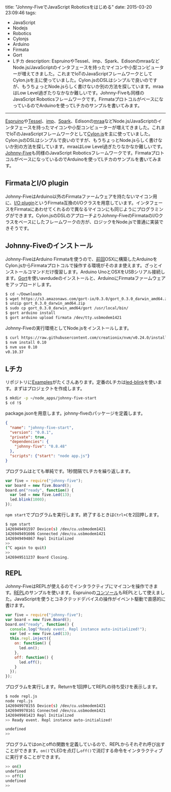 title: "Johnny-FiveでJavaScript Roboticsをはじめる"
date: 2015-03-20 23:09:46
tags:
 - JavaScript
 - Nodejs
 - Robotics
 - Cylonjs
 - Arduino
 - Firmata
 - Gort
 - Lチカ
description: EspruinoやTessel、imp、Spark、EdisonのmraaなどNode.js/JavaScriptのインタフェースを持ったマイコンや小型コンピューターが増えてきました。これまでIoTのJavaScriptフレームワークとしてCylon.jsを主に使っていました。Cylon.jsのDSLはシンプルで良いのですが、もうちょっとNode.jsらしく書けないか別の方法を探しています。mraaはLow Level過ぎたりなかなか難しいです。Johnny-Fiveも同様のJavaScript Roboticsフレームワークです。FirmataプロトコルがベースになっているのでArduinoを使ってLチカのサンプルを書いてみます。
---

[Espruino](http://www.espruino.com/)や[Tessel](https://tessel.io/)、[imp](https://electricimp.com/)、[Spark](https://www.spark.io/)、Edisonの[mraa](https://github.com/intel-iot-devkit/mraa)などNode.js/JavaScriptのインタフェースを持ったマイコンや小型コンピューターが増えてきました。これまでIoTのJavaScriptフレームワークとして[Cylon.js](http://cylonjs.com/)を主に使っていました。Cylon.jsのDSLはシンプルで良いのですが、もうちょっとNode.jsらしく書けないか別の方法を探しています。mraaはLow Level過ぎたりなかなか難しいです。[Johnny-Five](https://github.com/rwaldron/johnny-five)も同様のJavaScript Roboticsフレームワークです。FirmataプロトコルがベースになっているのでArduinoを使ってLチカのサンプルを書いてみます。


<!-- more -->

## FirmataとI/O plugin

Johnny-FiveはArduino以外のFirmataファームウェアを持たないマイコン用に、[I/O plugin](https://github.com/rwaldron/johnny-five/wiki/IO-Plugins)というFirmata互換のI/Oクラスを用意しています。インタフェースをFirmataにあわせてくれるので異なるマイコンにも同じようにプログラミングができます。Cylon.jsのDSLのアプローチよりJohnny-FiveのFirmataのI/Oクラスをベースにしたフレームワークの方が、ロジックをNode.jsで普通に実装できそうです。


## Johnny-Fiveのインストール

Johnny-FiveはArduino Firmataを使うので、[前回](/2015/03/15/cylonjs-arduino-uno-firmata-gort-osx/)OSXに構築したArduinoをCylon.jsからFirmataプロトコルで操作する環境がそのまま使えます。ざっとインストールコマンドだけ復習します。Arduino UnoとOSXをUSBシリアル接続します。[Gort](http://gort.io/)を使いavrdudeのインストールと、ArduinoにFirmataファームウェアをアップロードします。

``` bash
$ cd ~/Downloads
$ wget https://s3.amazonaws.com/gort-io/0.3.0/gort_0.3.0_darwin_amd64.zip
$ unzip gort_0.3.0_darwin_amd64.zip
$ sudo cp gort_0.3.0_darwin_amd64/gort /usr/local/bin/
$ gort arduino install
$ gort arduino upload firmata /dev/tty.usbmodem1421
```

Johnny-Fiveの実行環境としてNode.jsをインストールします。

``` bash
$ curl https://raw.githubusercontent.com/creationix/nvm/v0.24.0/install.sh | bash
$ nvm install 0.10
$ nvm use 0.10
v0.10.37
```

## Lチカ

リポジトリに[Examples](https://github.com/rwaldron/johnny-five/tree/master/docs)がたくさんあります。定番のLチカは[led-blink](https://github.com/rwaldron/johnny-five/blob/master/docs/led-blink.md)を使います。まずはプロジェクトを作成します。

``` bash
$ mkdir -p ~/node_apps/johnny-five-start
$ cd !$
```

package.jsonを用意します。johnny-fiveのパッケージを定義します。

```json ~/node_apps/johnny-five-start/package.json
{
  "name": "johnny-five-start",
  "version": "0.0.1",
  "private": true,
  "dependencies": {
    "johnny-five": "0.8.48"
  },
  "scripts": {"start": "node app.js"}
}
```

プログラムはとても単純です。1秒間隔でLチカを繰り返します。

```js ~/node_apps/johnny-five-start/app.js
var five = require("johnny-five");
var board = new five.Board();
board.on("ready", function() {
  var led = new five.Led(13);
  led.blink(1000);
});
```

`npm start`でプログラムを実行します。終了するときは`Ctrl+C`を2回押します。

``` bash
$ npm start
1426949491597 Device(s) /dev/cu.usbmodem1421
1426949491606 Connected /dev/cu.usbmodem1421
1426949494867 Repl Initialized
>>
(^C again to quit)
>>
1426949511237 Board Closing.
```

## REPL

Johnny-FiveはREPLが使えるのでインタラクティブにマイコンを操作できます。[REPL](https://github.com/rwaldron/johnny-five/blob/master/docs/repl.md)のサンプルを使います。Espruinoの[コンソール](/2015/03/18/espruino-quick-start/)もREPLとして使えました。JavaScriptを使うとコネクテッドデバイスの操作がイベント駆動で直感的に書けます。

```js ~/node_apps/johnny-five-start/repl.js
var five = require("johnny-five");
var board = new five.Board();
board.on("ready", function() {
  console.log("Ready event. Repl instance auto-initialized!");
  var led = new five.Led(13);
  this.repl.inject({
    on: function() {
      led.on();
    },
    off: function() {
      led.off();
    }
  });
});
```

プログラムを実行します。Returnを1回押してREPLの待ち受けを表示します。

``` bash
$ node repl.js
node repl.js
1426949978155 Device(s) /dev/cu.usbmodem1421
1426949978161 Connected /dev/cu.usbmodem1421
1426949981423 Repl Initialized
>> Ready event. Repl instance auto-initialized!

undefined
>>
```

プログラムではonとoffの関数を定義しているので、REPLからそれぞれ呼び出すことができます。`on()`でLEDを点灯し`off()`で消灯する命令をインタラクティブに実行することができます。

``` bash
>> on()
undefined
>> off()
undefined
>>
``` 
